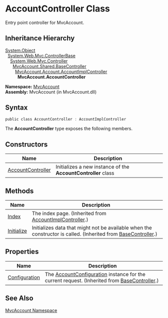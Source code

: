 AccountController Class
=======================
Entry point controller for MvcAccount.


Inheritance Hierarchy
---------------------
[System.Object][1]  
  [System.Web.Mvc.ControllerBase][2]  
    [System.Web.Mvc.Controller][3]  
      [MvcAccount.Shared.BaseController][4]  
        [MvcAccount.Account.AccountImplController][5]  
          **MvcAccount.AccountController**  

**Namespace:** [MvcAccount][6]  
**Assembly:** MvcAccount (in MvcAccount.dll)

Syntax
------

```csharp
public class AccountController : AccountImplController
```

The **AccountController** type exposes the following members.


Constructors
------------

Name                   | Description                                                   
---------------------- | ------------------------------------------------------------- 
[AccountController][7] | Initializes a new instance of the **AccountController** class 


Methods
-------

Name            | Description                                                                                                        
--------------- | ------------------------------------------------------------------------------------------------------------------ 
[Index][8]      | The index page. (Inherited from [AccountImplController][5].)                                                       
[Initialize][9] | Initializes data that might not be available when the constructor is called. (Inherited from [BaseController][4].) 


Properties
----------

Name                | Description                                                                                            
------------------- | ------------------------------------------------------------------------------------------------------ 
[Configuration][10] | The [AccountConfiguration][11] instance for the current request. (Inherited from [BaseController][4].) 


See Also
--------
[MvcAccount Namespace][6]  

[1]: http://msdn.microsoft.com/en-us/library/e5kfa45b
[2]: http://msdn.microsoft.com/en-us/library/dd504950
[3]: http://msdn.microsoft.com/en-us/library/dd460481
[4]: ../../MvcAccount.Shared/BaseController/README.md
[5]: ../../MvcAccount.Account/AccountImplController/README.md
[6]: ../README.md
[7]: _ctor.md
[8]: ../../MvcAccount.Account/AccountImplController/Index.md
[9]: ../../MvcAccount.Shared/BaseController/Initialize.md
[10]: ../../MvcAccount.Shared/BaseController/Configuration.md
[11]: ../AccountConfiguration/README.md